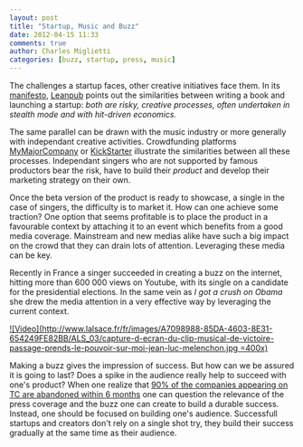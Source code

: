 ```yaml
---
layout: post
title: "Startup, Music and Buzz"
date: 2012-04-15 11:33
comments: true
author: Charles Miglietti
categories: [buzz, startup, press, music] 
---
```


The challenges a startup faces, other creative initiatives face them.
In its
[manifesto](http://leanpub.com/manifesto), [Leanpub](http://leanpub.com/) points out the similarities
between writing a book and launching a startup: _both are risky, creative
processes, often undertaken in stealth mode and with hit-driven economics._   

The same parallel can be drawn with the music industry or more generally
with independant creative activities. Crowdfunding platforms
[MyMajorCompany](http://www.mymajorcompany.com/) or [KickStarter](http://www.kickstarter.com/) 
illustrate the similarities between all these processes. 
Independant singers who are not supported by famous productors bear the risk, 
have to build their _product_ and develop their marketing
strategy on their own. 

Once the beta version of the product is ready to showcase, a single in
the case of singers, the difficulty is to market it. How can one achieve
some traction? One option that seems profitable is to place the
product in a favourable context by attaching it to an event which
benefits from a good media coverage. Mainstream and new medias alike have such a big impact
on the crowd that they can drain lots of attention. Leveraging these
media can be key.  

Recently in France a singer succeeded in creating a buzz
on the internet, hitting more than 600 000 views on Youtube, with its
single on a candidate for the presidential elections. In the same vein
as _I got a crush on Obama_ she drew the media attention in a very
effective way by leveraging the current context.  

[![Video](http://www.lalsace.fr/fr/images/A7098988-85DA-4603-8E31-654249FE82BB/ALS_03/capture-d-ecran-du-clip-musical-de-victoire-passage-prends-le-pouvoir-sur-moi-jean-luc-melenchon.jpg =400x)](http://vimeo.com/40084651)


Making a buzz gives the impression of success. But how can we be assured it is going to last? Does a spike in the audience really help to succeed with
one's product? When one realize that [90% of the companies appearing on TC
are abandoned within 6 months](http://simply.io/blog/2012/03/welcome-to-the-real-world-just-because-youre-on-techcrunch-doesnt-mean-youve-won/) 
one can question the relevance of the press coverage and the buzz one
can create to build a durable success. Instead, one should be focused
on building one's audience. Successfull startups and creators don't
rely on a single shot try, they build their success gradually at the same
time as their audience.


